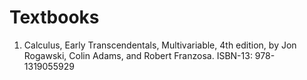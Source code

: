 # Textbooks
1. Calculus, Early Transcendentals, Multivariable, 4th edition, by Jon  
Rogawski, Colin Adams, and Robert Franzosa. ISBN-13: 978-1319055929